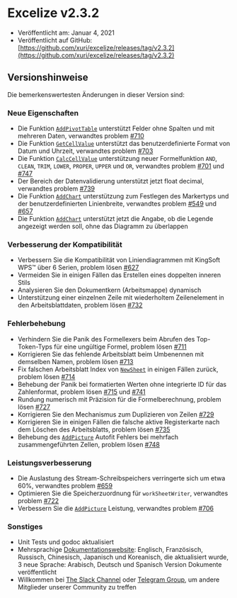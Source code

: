 # Excelize v2.3.2

* Veröffentlicht am: Januar 4, 2021
* Veröffentlicht auf GitHub: [https://github.com/xuri/excelize/releases/tag/v2.3.2](https://github.com/xuri/excelize/releases/tag/v2.3.2)

## Versionshinweise

Die bemerkenswertesten Änderungen in dieser Version sind:

### Neue Eigenschaften

* Die Funktion [`AddPivotTable`](https://pkg.go.dev/github.com/xuri/excelize/v2@v2.3.2#File.AddPivotTable) unterstützt Felder ohne Spalten und mit mehreren Daten, verwandtes problem [#710](https://github.com/xuri/excelize/issues/710)
* Die Funktion [`GetCellValue`](https://pkg.go.dev/github.com/xuri/excelize/v2@v2.3.2#File.GetCellValue) unterstützt das benutzerdefinierte Format von Datum und Uhrzeit, verwandtes problem [#703](https://github.com/xuri/excelize/issues/703)
* Die Funktion [`CalcCellValue`](https://pkg.go.dev/github.com/xuri/excelize/v2@v2.3.2#File.CalcCellValue) unterstützung neuer Formelfunktion `AND`, `CLEAN`, `TRIM`, `LOWER`, `PROPER`, `UPPER` und `OR`, verwandtes problem [#701](https://github.com/xuri/excelize/issues/701) und [#747](https://github.com/xuri/excelize/issues/747)
* Der Bereich der Datenvalidierung unterstützt jetzt float decimal, verwandtes problem [#739](https://github.com/xuri/excelize/issues/739)
* Die Funktion [`AddChart`](https://pkg.go.dev/github.com/xuri/excelize/v2@v2.3.2#File.AddChart) unterstützung zum Festlegen des Markertyps und der benutzerdefinierten Linienbreite, verwandtes problem [#549](https://github.com/xuri/excelize/issues/549) und [#657](https://github.com/xuri/excelize/issues/657)
* Die Funktion [`AddChart`](https://pkg.go.dev/github.com/xuri/excelize/v2@v2.3.2#File.AddChart) unterstützt jetzt die Angabe, ob die Legende angezeigt werden soll, ohne das Diagramm zu überlappen

### Verbesserung der Kompatibilität

* Verbessern Sie die Kompatibilität von Liniendiagrammen mit KingSoft WPS&trade; über 6 Serien, problem lösen [#627](https://github.com/xuri/excelize/issues/627)
* Vermeiden Sie in einigen Fällen das Erstellen eines doppelten inneren Stils
* Analysieren Sie den Dokumentkern (Arbeitsmappe) dynamisch
* Unterstützung einer einzelnen Zeile mit wiederholtem Zeilenelement in den Arbeitsblattdaten, problem lösen [#732](https://github.com/xuri/excelize/issues/732)

### Fehlerbehebung

* Verhindern Sie die Panik des Formellexers beim Abrufen des Top-Token-Typs für eine ungültige Formel, problem lösen [#711](https://github.com/xuri/excelize/issues/711)
* Korrigieren Sie das fehlende Arbeitsblatt beim Umbenennen mit demselben Namen, problem lösen [#713](https://github.com/xuri/excelize/issues/713)
* Fix falschen Arbeitsblatt Index von [`NewSheet`](https://pkg.go.dev/github.com/xuri/excelize/v2@v2.3.2#File.NewSheet) in einigen Fällen zurück, problem lösen [#714](https://github.com/xuri/excelize/issues/714)
* Behebung der Panik bei formatierten Werten ohne integrierte ID für das Zahlenformat, problem lösen [#715](https://github.com/xuri/excelize/issues/715) und [#741](https://github.com/xuri/excelize/issues/741)
* Rundung numerisch mit Präzision für die Formelberechnung, problem lösen [#727](https://github.com/xuri/excelize/issues/727)
* Korrigieren Sie den Mechanismus zum Duplizieren von Zeilen [#729](https://github.com/xuri/excelize/issues/729)
* Korrigieren Sie in einigen Fällen die falsche aktive Registerkarte nach dem Löschen des Arbeitsblatts, problem lösen [#735](https://github.com/xuri/excelize/issues/735)
* Behebung des [`AddPicture`](https://pkg.go.dev/github.com/xuri/excelize/v2@v2.3.2#File.AddPicture) Autofit Fehlers bei mehrfach zusammengeführten Zellen, problem lösen [#748](https://github.com/xuri/excelize/issues/748)

### Leistungsverbesserung

* Die Auslastung des Stream-Schreibspeichers verringerte sich um etwa 60%, verwandtes problem [#659](https://github.com/xuri/excelize/issues/659)
* Optimieren Sie die Speicherzuordnung für `workSheetWriter`, verwandtes problem [#722](https://github.com/xuri/excelize/issues/722)
* Verbessern Sie die [`AddPicture`](https://pkg.go.dev/github.com/xuri/excelize/v2@v2.3.2#File.AddPicture) Leistung, verwandtes problem [#706](https://github.com/xuri/excelize/issues/706)

### Sonstiges

* Unit Tests und godoc aktualisiert
* Mehrsprachige [Dokumentationswebsite](https://xuri.me/excelize): Englisch, Französisch, Russisch, Chinesisch, Japanisch und Koreanisch, die aktualisiert wurde, 3 neue Sprache: Arabisch, Deutsch und Spanisch Version Dokumente veröffentlicht
* Willkommen bei [The Slack Channel](https://join.slack.com/t/xuri/shared_invite/zt-eriqdkeo-wV04zcCdBiiZveFgY86Wzw) oder [Telegram Group](https://t.me/excelize), um andere Mitglieder unserer Community zu treffen
